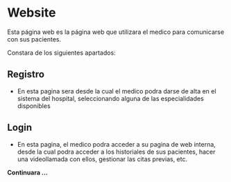 # Website

Esta página web es la página web que utilizara el medico para comunicarse con sus pacientes.

Constara de los siguientes apartados:

## Registro

- En esta pagina sera desde la cual el medico podra darse de alta en el sistema del hospital, seleccionando alguna de las especialidades disponibles

## Login

- En esta pagina, el medico podra acceder a su pagina de web interna, desde la cual podra acceder a los historiales de sus pacientes, hacer una videollamada con ellos, gestionar las citas previas, etc.

**Continuara ...**